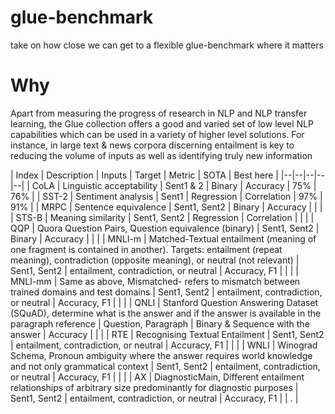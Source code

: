 # glue-benchmark
take on how close we can get to a flexible glue-benchmark where it matters

# Why
Apart from measuring the progress of research in NLP and NLP transfer learning, the Glue collection offers a good and varied set of low level NLP capabilities which can be used in a variety of higher level solutions. For instance, in large text & news corpora discerning entailment is key to reducing the volume of inputs as well as identifying truly new information

| Index | Description | Inputs | Target | Metric | SOTA | Best here |
|--|--|--|--|--|
| CoLA | Linguistic acceptability | Sent1 & 2 | Binary | Accuracy | 75% | 76% |
| SST-2 | Sentiment analysis | Sent1 | Regression | Correlation | 97% | 91% |
| MRPC | Sentence equivalence | Sent1, Sent2 | Binary | Accuracy | | |
| STS-B | Meaning similarity | Sent1, Sent2 | Regression | Correlation | | |
| QQP | Quora Question Pairs, Question equivalence (binary) | Sent1, Sent2 | Binary | Accuracy | | |
| MNLI-m | Matched-Textual entailment (meaning of one fragment is contained in another). Targets: entailment (repeat meaning), contradiction (opposite meaning), or neutral (not relevant) | Sent1, Sent2 | entailment, contradiction, or neutral | Accuracy, F1 | | |
| MNLI-mm | Same as above, Mismatched- refers to mismatch between trained domains and test domains | Sent1, Sent2 | entailment, contradiction, or neutral | Accuracy, F1 | | |
| QNLI | Stanford Question Answering Dataset (SQuAD), determine what is the answer and if the answer is available in the paragraph reference | Question, Paragraph | Binary & Sequence with the answer | Accuracy | | |
| RTE | Recognising Textual Entailment | Sent1, Sent2 | entailment, contradiction, or neutral | Accuracy, F1 | | |
| WNLI | Winograd Schema, Pronoun ambiguity where the answer requires world knowledge and not only grammatical context | Sent1, Sent2 | entailment, contradiction, or neutral | Accuracy, F1 | | |
| AX | DiagnosticMain, Different entailment relationships of arbitrary size predominantly for diagnostic purposes | Sent1, Sent2 | entailment, contradiction, or neutral | Accuracy, F1 |  |  . |